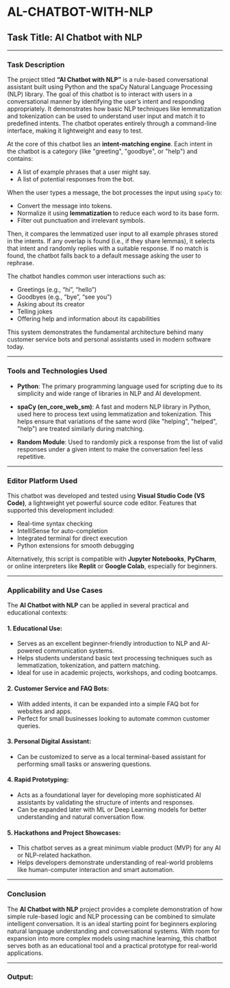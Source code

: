 # AL-CHATBOT-WITH-NLP

## **Task Title: AI Chatbot with NLP**

---

### **Task Description**

The project titled **“AI Chatbot with NLP”** is a rule-based conversational assistant built using Python and the spaCy Natural Language Processing (NLP) library. The goal of this chatbot is to interact with users in a conversational manner by identifying the user’s intent and responding appropriately. It demonstrates how basic NLP techniques like lemmatization and tokenization can be used to understand user input and match it to predefined intents. The chatbot operates entirely through a command-line interface, making it lightweight and easy to test.

At the core of this chatbot lies an **intent-matching engine**. Each intent in the chatbot is a category (like "greeting", "goodbye", or "help") and contains:

* A list of example phrases that a user might say.
* A list of potential responses from the bot.

When the user types a message, the bot processes the input using `spaCy` to:

* Convert the message into tokens.
* Normalize it using **lemmatization** to reduce each word to its base form.
* Filter out punctuation and irrelevant symbols.

Then, it compares the lemmatized user input to all example phrases stored in the intents. If any overlap is found (i.e., if they share lemmas), it selects that intent and randomly replies with a suitable response. If no match is found, the chatbot falls back to a default message asking the user to rephrase.

The chatbot handles common user interactions such as:

* Greetings (e.g., “hi”, “hello”)
* Goodbyes (e.g., “bye”, “see you”)
* Asking about its creator
* Telling jokes
* Offering help and information about its capabilities

This system demonstrates the fundamental architecture behind many customer service bots and personal assistants used in modern software today.

---

### **Tools and Technologies Used**

* **Python**:
  The primary programming language used for scripting due to its simplicity and wide range of libraries in NLP and AI development.

* **spaCy (en\_core\_web\_sm)**:
  A fast and modern NLP library in Python, used here to process text using lemmatization and tokenization. This helps ensure that variations of the same word (like "helping", "helped", "help") are treated similarly during matching.

* **Random Module**:
  Used to randomly pick a response from the list of valid responses under a given intent to make the conversation feel less repetitive.

---

### **Editor Platform Used**

This chatbot was developed and tested using **Visual Studio Code (VS Code)**, a lightweight yet powerful source code editor. Features that supported this development included:

* Real-time syntax checking
* IntelliSense for auto-completion
* Integrated terminal for direct execution
* Python extensions for smooth debugging

Alternatively, this script is compatible with **Jupyter Notebooks**, **PyCharm**, or online interpreters like **Replit** or **Google Colab**, especially for beginners.

---

### **Applicability and Use Cases**

The **AI Chatbot with NLP** can be applied in several practical and educational contexts:

#### **1. Educational Use**:

* Serves as an excellent beginner-friendly introduction to NLP and AI-powered communication systems.
* Helps students understand basic text processing techniques such as lemmatization, tokenization, and pattern matching.
* Ideal for use in academic projects, workshops, and coding bootcamps.

#### **2. Customer Service and FAQ Bots**:

* With added intents, it can be expanded into a simple FAQ bot for websites and apps.
* Perfect for small businesses looking to automate common customer queries.

#### **3. Personal Digital Assistant**:

* Can be customized to serve as a local terminal-based assistant for performing small tasks or answering questions.

#### **4. Rapid Prototyping**:

* Acts as a foundational layer for developing more sophisticated AI assistants by validating the structure of intents and responses.
* Can be expanded later with ML or Deep Learning models for better understanding and natural conversation flow.

#### **5. Hackathons and Project Showcases**:

* This chatbot serves as a great minimum viable product (MVP) for any AI or NLP-related hackathon.
* Helps developers demonstrate understanding of real-world problems like human-computer interaction and smart automation.

---

### **Conclusion**

The **AI Chatbot with NLP** project provides a complete demonstration of how simple rule-based logic and NLP processing can be combined to simulate intelligent conversation. It is an ideal starting point for beginners exploring natural language understanding and conversational systems. With room for expansion into more complex models using machine learning, this chatbot serves both as an educational tool and a practical prototype for real-world applications.

---

### **Output**:


